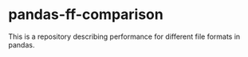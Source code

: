 # pandas-ff-comparison
This is a repository describing performance for different file formats in pandas.
